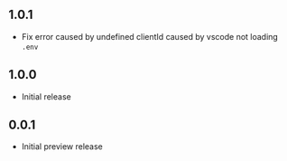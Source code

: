 ## 1.0.1

- Fix error caused by undefined clientId caused by vscode not loading `.env`

## 1.0.0

- Initial release

## 0.0.1

- Initial preview release
